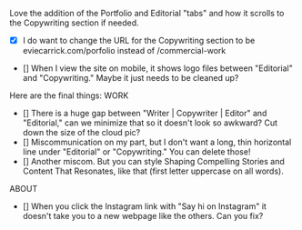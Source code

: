 Love the addition of the Portfolio and Editorial "tabs" and how it scrolls to the Copywriting section if needed. 

- [x] I do want to change the URL for the Copywriting section to be eviecarrick.com/porfolio instead of /commercial-work
- [] When I view the site on mobile, it shows logo files between "Editorial" and "Copywriting." Maybe it just needs to be cleaned up?

Here are the final things:
WORK
- [] There is a huge gap between "Writer | Copywriter | Editor" and "Editorial," can we minimize that so it doesn't look so awkward? Cut down the size of the cloud pic?
- [] Miscommunication on my part, but I don't want a long, thin horizontal line under "Editorial" or "Copywriting." You can delete those!
- [] Another miscom. But you can style Shaping Compelling Stories and Content That Resonates, like that (first letter uppercase on all words).

ABOUT 
- [] When you click the Instagram link with "Say hi on Instagram" it doesn't take you to a new webpage like the others. Can you fix?
